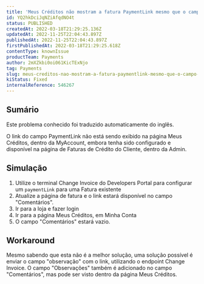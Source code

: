 ```yaml
---
title: 'Meus Créditos não mostram a fatura PaymentLink mesmo que o campo esteja definido'
id: YQ2hkDciJqNZiAfqdNO4t
status: PUBLISHED
createdAt: 2022-03-18T21:29:25.136Z
updatedAt: 2022-11-25T22:04:43.897Z
publishedAt: 2022-11-25T22:04:43.897Z
firstPublishedAt: 2022-03-18T21:29:25.618Z
contentType: knownIssue
productTeam: Payments
author: 2mXZkbi0oi061KicTExNjo
tag: Payments
slug: meus-creditos-nao-mostram-a-fatura-paymentlink-mesmo-que-o-campo-esteja-definido
kiStatus: Fixed
internalReference: 546267
---
```


## Sumário

<div class="alert alert-info">
  <p>Este problema conhecido foi traduzido automaticamente do inglês.</p>
</div>


O link do campo PaymentLink não está sendo exibido na página Meus Créditos, dentro da MyAccount, embora tenha sido configurado e disponível na página de Faturas de Crédito do Cliente, dentro da Admin.


## Simulação



1. Utilize o terminal Change Invoice do Developers Portal para configurar um `paymentLink` para uma Fatura existente
2. Atualize a página de fatura e o link estará disponível no campo "Comentários".
3. Ir para a loja e fazer login
4. Ir para a página Meus Créditos, em Minha Conta
5. O campo "Comentários" estará vazio.



## Workaround


Mesmo sabendo que esta não é a melhor solução, uma solução possível é enviar o campo "observação" com o link, utilizando o endpoint Change Invoice. O campo "Observações" também é adicionado no campo "Comentários", mas pode ser visto dentro da página Meus Créditos.

